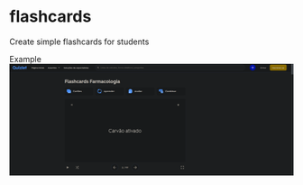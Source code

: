 # flashcards
Create simple flashcards for students  

Example
<img src="src/image/Captura de tela de 2023-03-22 22-16-37.png" >
